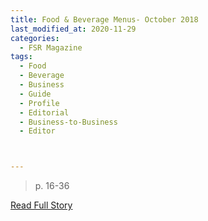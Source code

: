 ```yaml
---
title: Food & Beverage Menus- October 2018
last_modified_at: 2020-11-29
categories:
  - FSR Magazine
tags:
  - Food
  - Beverage
  - Business
  - Guide
  - Profile
  - Editorial 
  - Business-to-Business
  - Editor



---
```


> p. 16-36

<a href="http://www.omagdigital.com/publication/?i=526971&ver=html5&p=18" target="_blank">Read Full Story</a>
